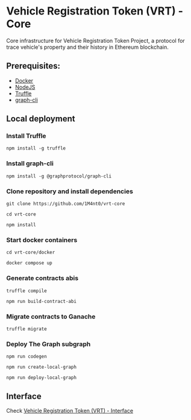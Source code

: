 # Vehicle Registration Token (VRT) - Core

Core infrastructure for Vehicle Registration Token Project, a protocol for trace vehicle's property and their history in Ethereum blockchain.

## Prerequisites:

-   [Docker](https://www.docker.com/get-started/)
-   [NodeJS](https://nodejs.org/it/)
-   [Truffle](https://trufflesuite.com/)
-   [graph-cli](https://thegraph.com/en/)

## Local deployment

### Install Truffle

`npm install -g truffle`

### Install graph-cli

`npm install -g @graphprotocol/graph-cli`

### Clone repository and install dependencies

```
git clone https://github.com/1M4nt0/vrt-core

cd vrt-core

npm install
```

### Start docker containers

```
cd vrt-core/docker

docker compose up
```

### Generate contracts abis

```
truffle compile

npm run build-contract-abi
```

### Migrate contracts to Ganache

```
truffle migrate
```

### Deploy The Graph subgraph

```
npm run codegen

npm run create-local-graph

npm run deploy-local-graph
```

## Interface

Check [Vehicle Registration Token (VRT) - Interface](https://github.com/1M4nt0/vrt-interface)
